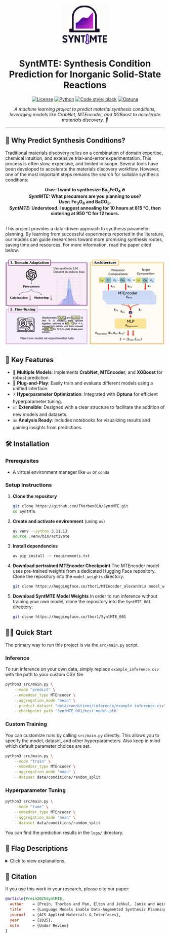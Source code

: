 <div align="center">

<p align="center">
  <img src="figures/logo.png" alt="Project logo" width="150"/>
</p>

# SyntMTE: Synthesis Condition Prediction for Inorganic Solid-State Reactions

[![License](https://img.shields.io/badge/License-MIT-green.svg)](LICENSE)
[![Python](https://img.shields.io/badge/Python-3.9+-blue.svg)](https://www.python.org/downloads/)
[![Code style: black](https://img.shields.io/badge/code%20style-black-000000.svg)](https://github.com/psf/black)
[![Optuna](https://img.shields.io/badge/Optuna-Hyperparameter%20Tuning-8A2BE2.svg)](https://optuna.org/)

*A machine learning project to predict material synthesis conditions, leveraging models like CrabNet, MTEncoder, and XGBoost to accelerate materials discovery. 🚀*

</div>

---


## 🎯 Why Predict Synthesis Conditions?

<p class="text-justify">
  Traditional materials discovery relies on a combination of domain expertise, chemical intuition, and extensive trial-and-error experimentation. This process is often slow, expensive, and limited in scope. Several tools have been developed to accelerate the materials discovery workflow. However, one of the most important steps remains the search for suitable synthesis conditions:
</p>

<div align="center">
  <strong>
    <em>User:</em> I want to synthesize Ba<sub>3</sub>FeO<sub>4</sub> 🔥
    <br>
    <em>SyntMTE:</em> What precursors are you planning to use?
    <br>
    <em>User:</em> Fe<sub>3</sub>O<sub>4</sub> and BaCO<sub>3</sub>.
    <br>
    <em>SyntMTE:</em> Understood. I suggest annealing for 10 hours at 815 °C, then sintering at 950 °C for 12 hours.
  </strong>
</div>

<br>

<p class="text-justify">
  This project provides a data-driven approach to synthesis parameter planning. By learning from successful experiments reported in the literature, our models can guide researchers toward more promising synthesis routes, saving time and resources. For more information, read the paper cited below.
</p>

![Case Study Plot](figures/condition_regression.png)


## 🔑 Key Features

- 🎯 **Multiple Models**: Implements **CrabNet**, **MTEncoder**, and **XGBoost** for robust prediction.
- 🔌 **Plug-and-Play**: Easily train and evaluate different models using a unified interface.
- ⚡ **Hyperparameter Optimization**: Integrated with **Optuna** for efficient hyperparameter tuning.
- 📈 **Extensible**: Designed with a clear structure to facilitate the addition of new models and datasets.
- 📊 **Analysis Ready**: Includes notebooks for visualizing results and gaining insights from predictions.

## 🛠️ Installation

### Prerequisites
- A virtual environment manager like `uv` or `conda`

### Setup Instructions

1.  **Clone the repository**
    ```bash
    git clone https://github.com/Thorben010/SyntMTE.git
    cd SyntMTE
    ```

2.  **Create and activate environment** (using `uv`)
    ```bash
    uv venv --python 3.11.13
    source .venv/bin/activate
    ```

3.  **Install dependencies**
    ```bash
    uv pip install -r requirements.txt
    ```

4. **Download pertrained MTEncoder Checkpoint**
    The MTEncoder model uses pre-trained weights from a dedicated Hugging Face repository. Clone the repository into the `model_weights` directory:
    ```bash
    git clone https://huggingface.co/thor1/MTEncoder_alexandria model_weights
    ```

5. **Download SyntMTE Model Weights**
    In order to run inference without training your own model, clone the repository into the `SyntMTE_001` directory:
    ```bash
    git clone https://huggingface.co/thor1/SyntMTE_001
    ```


## 🏃‍♂️ Quick Start

The primary way to run this project is via the `src/main.py` script.


### Inference
To run inference on your own data, simply replace `example_inference.csv` with the path to your custom CSV file.

```bash
python3 src/main.py \
    --mode "predict" \
    --embedder_type MTEncoder \
    --aggregation_mode "mean" \
    --predict_dataset "data/conditions/inference/example_inference.csv" \
    --checkpoint_path 'SyntMTE_001/best_model.pth'
```


### Custom Training

You can customize runs by calling `src/main.py` directly. This allows you to specify the model, dataset, and other hyperparameters. Also keep in mind which default parameter choices are set.

```bash
python3 src/main.py \
    --mode "train" \
    --embedder_type MTEncoder \
    --aggregation_mode "mean" \
    --dataset data/conditions/random_split 
```

### Hyperparameter Tuning

```bash
python3 src/main.py \
    --mode "tune" \
    --embedder_type MTEncoder \
    --aggregation_mode "mean" \
    --dataset data/conditions/random_split
```

You can find the prediction results in the `logs/` directory.

## 📂 Flag Descriptions
<details>
<summary>Click to view explanations.</summary>

| Flag                 | Type      | Choices                                       | Default                                                    | Description                                                                                    |
|----------------------|-----------|-----------------------------------------------|------------------------------------------------------------|------------------------------------------------------------------------------------------------|
| `mode`               | `string`  | `train`, `tune`, `predict`                    | `train`                                                    | Mode to run: standard training, hyperparameter optimization, or prediction.                  |
| `embedder_type`      | `string`  | `CrabNet`, `composition`, `MTEncoder`, `clr`  | `MTEncoder`                                                | Type of embedder to use in the model.                                                          |
| `aggregation_mode`   | `string`  | `attention`, `mean`, `max`, `sum`, `mean_max`, `conv`, `lstm`, `precursor_target_concat`, `concat` | `mean` | Type of aggregation to use for target and precursors.                                      |
| `dataset`            | `string`  | -                                             | `data/conditions/random_split` | Path to the dataset.                                                                          |
| `checkpoint_path`    | `string`  | -                                             | `.../logs/20250501-004811/best_model.pth`                  | Path to load a model checkpoint from.                                                          |
| `learning_rate`      | `float`   | -                                             | `0.0000439204`                                             | Learning rate for the optimizer (only used in training).                                   |
| `use_target_only`    | `bool`    | -                                             | `False`                                                    | If set, uses only the target material's representation for regression.                         |

</details>

<a id="citation"></a>
## 📝 Citation

If you use this work in your research, please cite our paper:

```bibtex
@article{Prein2025SyntMTE,
  author    = {Prein, Thorben and Pan, Elton and Jehkul, Janik and Weinmann, Steffen and Olivetti, Elsa A. and Rupp, Jennifer L. M.},
  title     = {Language Models Enable Data-Augmented Synthesis Planning for Inorganic Materials},
  journal   = {ACS Applied Materials & Interfaces},
  year      = {2025},
  note      = {Under Review}
}
```

